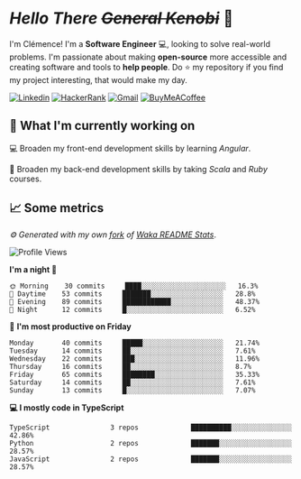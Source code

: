 <!---
chomelc/chomelc is a ✨ special ✨ repository because its `README.md` (this file) appears on your GitHub profile.
You can click the Preview link to take a look at your changes.
--->

# *Hello There ~~General Kenobi~~* :vulcan_salute:

I'm Clémence! I'm a **Software Engineer** :computer:, looking to solve real-world problems. I'm passionate about making **open-source** more accessible and creating software and tools to **help people**. Do :star: my repository if you find my project interesting, that would make my day.

<!-- Badges -->
[![Linkedin](https://img.shields.io/badge/-ClémenceChomel-blue?style=flat&logo=Linkedin&logoColor=white)](https://www.linkedin.com/in/clemencechomel/)
[![HackerRank](https://img.shields.io/badge/-clemence_chomel-islamicgreen?style=flat&logo=HackerRank&logoColor=black)](https://www.hackerrank.com/clemence_chomel?hr_r=1)
[![Gmail](https://img.shields.io/badge/-clemence.chomel-c14438?style=flat&logo=Gmail&logoColor=white)](mailto:clemence.chomel@gmail.com)
[![BuyMeACoffee](https://img.shields.io/badge/-chomelcl-yellow?style=flat&logo=buymeacoffee&logoColor=black)](https://www.buymeacoffee.com/chomelcl)

## :open_file_folder: What I'm currently working on

:computer: Broaden my front-end development skills by learning *Angular*.

:open_book: Broaden my back-end development skills by taking *Scala* and *Ruby* courses.

## :chart_with_upwards_trend: Some metrics

*:gear: Generated with my own [fork](https://github.com/chomelc/waka-readme-stats) of [Waka README Stats](https://github.com/anmol098/waka-readme-stats)*.

<!--START_SECTION:waka-->
![Profile Views](http://img.shields.io/badge/Profile%20Views-129-orange)

**I'm a night 🦉** 

```text
🌞 Morning    30 commits     ████░░░░░░░░░░░░░░░░░░░░░   16.3% 
🌆 Daytime    53 commits     ███████░░░░░░░░░░░░░░░░░░   28.8% 
🌃 Evening    89 commits     ████████████░░░░░░░░░░░░░   48.37% 
🌙 Night      12 commits     █░░░░░░░░░░░░░░░░░░░░░░░░   6.52%

```
📅 **I'm most productive on Friday** 

```text
Monday       40 commits     █████░░░░░░░░░░░░░░░░░░░░   21.74% 
Tuesday      14 commits     ██░░░░░░░░░░░░░░░░░░░░░░░   7.61% 
Wednesday    22 commits     ███░░░░░░░░░░░░░░░░░░░░░░   11.96% 
Thursday     16 commits     ██░░░░░░░░░░░░░░░░░░░░░░░   8.7% 
Friday       65 commits     ████████░░░░░░░░░░░░░░░░░   35.33% 
Saturday     14 commits     ██░░░░░░░░░░░░░░░░░░░░░░░   7.61% 
Sunday       13 commits     █░░░░░░░░░░░░░░░░░░░░░░░░   7.07%

```


**💻 I mostly code in TypeScript** 

```text
TypeScript               3 repos             ██████████░░░░░░░░░░░░░░░   42.86% 
Python                   2 repos             ███████░░░░░░░░░░░░░░░░░░   28.57% 
JavaScript               2 repos             ███████░░░░░░░░░░░░░░░░░░   28.57%

```



<!--END_SECTION:waka-->